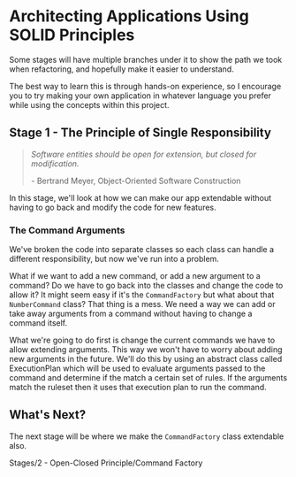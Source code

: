 # Architecting Applications Using SOLID Principles

Some stages will have multiple branches under it to show the path we took when refactoring, and hopefully make it easier to understand.

The best way to learn this is through hands-on experience, so I encourage you to try making your own application in whatever language you prefer while using the concepts within this project.

## Stage 1 - The Principle of Single Responsibility

> *Software entities should be open for extension, but closed for modification.*
>
>  \- Bertrand Meyer, Object-Oriented Software Construction

In this stage, we'll look at how we can make our app extendable without having to go back and modify the code for new features.

### The Command Arguments

We've broken the code into separate classes so each class can handle a different responsibility, but now we've run into a problem.

What if we want to add a new command, or add a new argument to a command? Do we have to go back into the classes and change the code to allow it? It might seem easy if it's the `CommandFactory` but what about that `NumberCommand` class? That thing is a mess. We need a way we can add or take away arguments from a command without having to change a command itself.

What we're going to do first is change the current commands we have to allow extending arguments. This way we won't have to worry about adding new arguments in the future. We'll do this by using an abstract class called ExecutionPlan which will be used to evaluate arguments passed to the command and determine if the match a certain set of rules. If the arguments match the ruleset then it uses that execution plan to run the command.

## What's Next?

The next stage will be where we make the `CommandFactory` class extendable also.

Stages/2 - Open-Closed Principle/Command Factory
